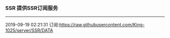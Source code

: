 ### SSR 提供SSR订阅服务
---
2019-09-19 02:21:31 订阅:https://raw.githubusercontent.com/King-1025/server/SSR/DATA
